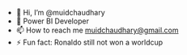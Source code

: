 - 👋 Hi, I’m @muidchaudhary
- 👀 Power BI Developer
- 📫 How to reach me muidchaudhary@gmail.com
- ⚡ Fun fact: Ronaldo still not won a worldcup

<!---
muidchaudhary/muidchaudhary is a ✨ special ✨ repository because its `README.md` (this file) appears on your GitHub profile.
You can click the Preview link to take a look at your changes.
--->
